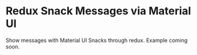 # Redux Snack Messages via Material UI

Show messages with Material UI Snacks through redux. Example coming soon.
